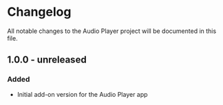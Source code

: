 # Changelog
All notable changes to the Audio Player project will be documented in this file.

## 1.0.0 - unreleased

### Added
- Initial add-on version for the Audio Player app
